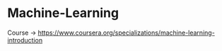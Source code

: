 # Machine-Learning
Course -> https://www.coursera.org/specializations/machine-learning-introduction
